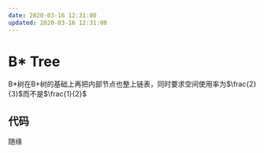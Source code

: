 ```yaml
---
date: 2020-03-16 12:31:00
updated: 2020-03-16 12:31:00
---
```

# B* Tree
 B*树在B+树的基础上再把内部节点也整上链表，同时要求空间使用率为$\frac{2}{3}$而不是$\frac{1}{2}$

## 代码
 随缘